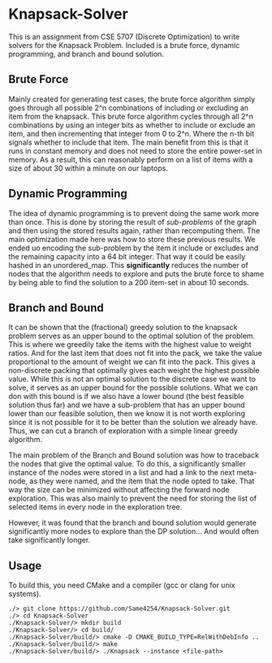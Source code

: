 # Knapsack-Solver

This is an assignment from CSE 5707 (Discrete Optimization) to write solvers for the Knapsack Problem. Included is a brute force, dynamic programming, and branch and bound solution.

## Brute Force

Mainly created for generating test cases, the brute force algorithm simply goes through all possible 2^n combinations of including or excluding an item from the knapsack. This brute force algorithm cycles through all 2^n combinations by using an integer bits as whether to include or exclude an item, and then incrementing that integer from 0 to 2^n. Where the n-th bit signals whether to include that item. The main benefit from this is that it runs in constant memory and does not need to store the entire power-set in memory. As a result, this can reasonably perform on a list of items with a size of about 30 within a minute on our laptops.

## Dynamic Programming

The idea of dynamic programming is to prevent doing the same work more than once. This is done by storing the result of *sub-problems* of the graph and then using the stored results again, rather than recomputing them. The main optimization made here was how to store these previous results. We ended uo encoding the sub-problem by the item it include or excludes and the remaining capacity into a 64 bit integer. That way it could be easily hashed in an unordered_map. This **significantly** reduces the number of nodes that the algorithm needs to explore and puts the brute force to shame by being able to find the solution to a 200 item-set in about 10 seconds.

## Branch and Bound

It can be shown that the (fractional) greedy solution to the knapsack problem serves as an upper bound to the optimal solution of the problem. This is where we greedily take the items with the highest value to weight ratios. And for the last item that does not fit into the pack, we take the value proportional to the amount of weight we can fit into the pack. This gives a non-discrete packing that optimally gives each weight the highest possible value. While this is not an optimal solution to the discrete case we want to solve, it serves as an upper bound for the possible solutions. What we can don with this bound is if we also have a lower bound (the best feasible solution thus far) and we have a sub-problem that has an upper bound lower than our feasible solution, then we know it is not worth exploring since it is not possible for it to be better than the solution we already have. Thus, we can cut a branch of exploration with a simple linear greedy algorithm.

The main problem of the Branch and Bound solution was how to traceback the nodes that give the optimal value. To do this, a significantly smaller instance of the nodes were stored in a list and had a link to the next meta-node, as they were named, and the item that the node opted to take. That way the size can be minimized without affecting the forward node exploration. This was also mainly to prevent the need for storing the list of selected items in every node in the exploration tree.

However, it was found that the branch and bound solution would generate significantly more nodes to explore than the DP solution... And would often take significantly longer.

## Usage

To build this, you need CMake and a compiler (gcc or clang for unix systems). 

```
./> git clone https://github.com/Same4254/Knapsack-Solver.git
./> cd Knapsack-Solver
./Knapsack-Solver/> mkdir build
./Knapsack-Solver/> cd build/
./Knapsack-Solver/build/> cmake -D CMAKE_BUILD_TYPE=RelWithDebInfo ..
./Knapsack-Solver/build/> make
./Knapsack-Solver/build/> ./Knapsack --instance <file-path>
```
